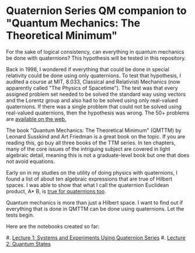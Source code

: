 # Quaternion Series QM companion to "Quantum Mechanics: The Theoretical Minimum"

For the sake of logical consistency, can everything in quantum mechanics be
done with quaternions? This hypothesis will be tested in this repository.

Back in 1998, I wondered if everything that could be done in special relativity
could be done using only quaternions. To test that hypothesis, I audited a
course at MIT, 8.033, Classical and Relativisti Mechanics (now apparently
called "The Physics of Spacetime"). The test was that every assigned problem
set needed to be solved the standard way using vectors and the Lorentz group
and also had to be solved using only real-valued quaternions. If there was a
single problem that could not be solved using real-valued quaternions, then
the hypothesis was wrong. The 50+ problems are [available on the
web.](https://dougsweetser.github.io/SRQ/)

The book "Quantum Mechanics: The Theoretical Minimum" (QMTTM) by Leonard Susskind and
Art Friedman is a great book on the topic. If you are reading this, go buy
all three books of the TTM series. In ten chapters, many of the core issues of
the intriguing subject are covered in light algebraic detail, meaning this is
not a graduate-level book but one that does not avoid equations.

Early on in my studies on the utility of doing physics with quaternions, I
found a list of about ten algebraic expressions that are true of Hilbert
spaces. I was able to show that what I call the quaternion Euclidean product, A\* B, 
is [true for quaternions too](https://dougsweetser.github.io/Q/QM/bracket_notation/).

Quantum mechanics is more than just a Hilbert space. I want to find out if
everything that is done in QMTTM can be done using quaternions. Let the tests
begin.

Here are the notebooks created so far:

#. [Lecture 1: Systems and Experiments Using Quaternion Series](https://github.com/dougsweetser/QM/blob/master/docs/lecture_1.ipynb)
#. [Lecture 2: Quantum States](https://github.com/dougsweetser/QM/blob/master/docs/lecture_2.ipynb)
